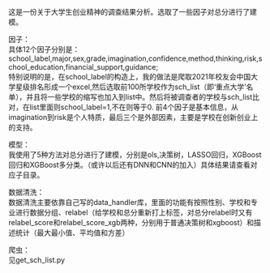 这是一份关于大学生创业精神的调查结果分析。选取了一些因子对总分进行了建模。  
  
因子：  
具体12个因子分别是：school_label,major,sex,grade,imagination,confidence,method,thinking,risk,school_education,financial_support,guidance;  
特别说明的是，在school_label的构造上，我的做法是爬取2021年校友会中国大学星级排名形成一个excel,然后选取前100所学校作为sch_list（即‘重点大学’名单），并且将一些学校的缩写也加入到list中。然后将被调查者的学校与sch_list比对，在list里面则school_label=1,不在则等于0.
前4个因子是基本信息，从imagination到risk是个人特质，最后三个是外部因素，主要是学校在创新创业上的支持。  
  
模型：  
我使用了5种方法对总分进行了建模，分别是ols,决策树，LASSO回归，XGBoost回归和XGBoost多分类。（或许以后还有DNN和CNN的加入）具体结果请查看对应子目录。  
  
数据清洗：  
数据清洗主要依靠自己写的data_handler库，里面的功能有按照性别、学校和专业进行数据分组、relabel（给学校和总分重新打上标签，对总分relabel时又有relabel_score和relabel_score_xgb两种，分别用于普通决策树和xgboost）和描述统计（最大最小值、平均值和方差）  
  
爬虫：  
见get_sch_list.py
